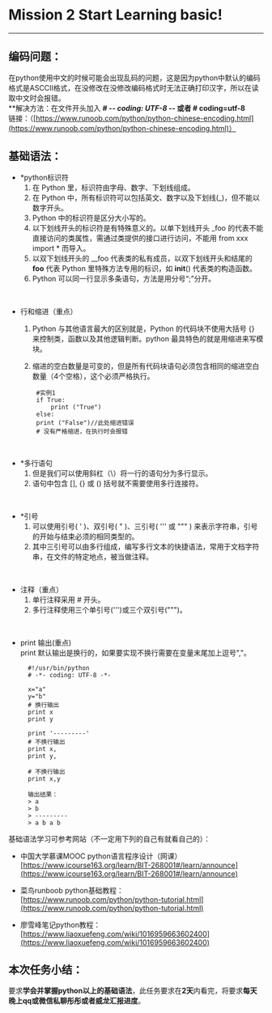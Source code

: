 # Mission 2 Start Learning basic! #
-----------------------------------------------------
##  编码问题： ##
在python使用中文的时候可能会出现乱码的问题，这是因为python中默认的编码格式是ASCCII格式，在没修改在没修改编码格式时无法正确打印汉字，所以在读取中文时会报错。<br>
**解决方法：在文件开头加入 **# -*- coding: UTF-8 -*- 或者 # coding=utf-8**<br>
链接：（[https://www.runoob.com/python/python-chinese-encoding.html](https://www.runoob.com/python/python-chinese-encoding.html)）

## 基础语法： ##
- *python标识符<br>
	1. 在 Python 里，标识符由字母、数字、下划线组成。<br>
	1. 在 Python 中，所有标识符可以包括英文、数字以及下划线(_)，但不能以数字开头。<br>
	1. Python 中的标识符是区分大小写的。<br>
	1. 以下划线开头的标识符是有特殊意义的。以单下划线开头 _foo 的代表不能直接访问的类属性，需通过类提供的接口进行访问，不能用 from xxx import * 而导入。<br>
	1. 以双下划线开头的 __foo 代表类的私有成员，以双下划线开头和结尾的 __foo__ 代表 Python 里特殊方法专用的标识，如 __init__() 代表类的构造函数。<br>
	1. Python 可以同一行显示多条语句，方法是用分号“;”分开。
	
<br>

- 行和缩进（重点）<br>
	1. Python 与其他语言最大的区别就是，Python 的代码块不使用大括号 {} 来控制类，函数以及其他逻辑判断。python 最具特色的就是用缩进来写模块。<br>
	1. 缩进的空白数量是可变的，但是所有代码块语句必须包含相同的缩进空白数量（4个空格），这个必须严格执行。
        
		    #实例1
    		if True:
    			print ("True")
       	 	else:
    		print ("False")//此处缩进错误
    		# 没有严格缩进，在执行时会报错

<br>

- *多行语句<br>
	1. 但是我们可以使用斜杠（\）将一行的语句分为多行显示。
	1. 语句中包含 [], {} 或 () 括号就不需要使用多行连接符。

<br>

- *引号<br>
	1. 可以使用引号( ' )、双引号( " )、三引号( ''' 或 """ ) 来表示字符串，引号的开始与结束必须的相同类型的。
	1. 其中三引号可以由多行组成，编写多行文本的快捷语法，常用于文档字符串，在文件的特定地点，被当做注释。

<br>

- 注释（重点）<br>
	1. 单行注释采用 # 开头。
	1. 多行注释使用三个单引号(''')或三个双引号(""")。

<br>

- print 输出(重点)<br>
print 默认输出是换行的，如果要实现不换行需要在变量末尾加上逗号","。

        #!/usr/bin/python
	    # -*- coding: UTF-8 -*-
	    
	    x="a"
	    y="b"
	    # 换行输出
	    print x
	    print y
	    
	    print '---------'
	    # 不换行输出
	    print x,
	    print y,
	    
	    # 不换行输出
	    print x,y
		
		输出结果：
		> a
		> b
		> ---------
		> a b a b

基础语法学习可参考网站（不一定用下列的自己有就看自己的）：



- 中国大学慕课MOOC python语言程序设计（网课）
[https://www.icourse163.org/learn/BIT-268001#/learn/announce](https://www.icourse163.org/learn/BIT-268001#/learn/announce)


- 菜鸟runboob python基础教程： 
[https://www.runoob.com/python/python-tutorial.html](https://www.runoob.com/python/python-tutorial.html)


- 廖雪峰笔记python教程：
[https://www.liaoxuefeng.com/wiki/1016959663602400](https://www.liaoxuefeng.com/wiki/1016959663602400)

## 本次任务小结： ##
要求**学会并掌握python以上的基础语法**，此任务要求在**2天**内看完，将要求**每天晚上qq或微信私聊彤彤或者威龙汇报进度**。
